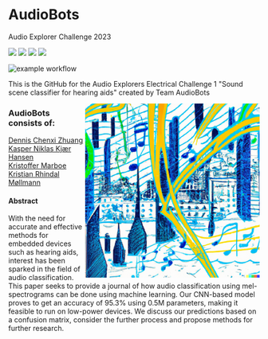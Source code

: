 # AudioBots

Audio Explorer Challenge 2023


[<img src="https://img.shields.io/badge/PyTorch-%23EE4C2C.svg?style=for-the-badge&logo=PyTorch&logoColor=white">](https://pytorch.org/)
[<img src="https://img.shields.io/badge/Weights_&_Biases-FFBE00?style=for-the-badge&logo=WeightsAndBiases&logoColor=white">](https://docs.wandb.ai/guides/sweeps)
[<img src="https://img.shields.io/badge/Python-FFD43B?style=for-the-badge&logo=python&logoColor=blue">](https://www.python.org/)
[<img src="https://img.shields.io/badge/PyTorch%20Lightning-792DE4?style=for-the-badge&logo=pytorch-lightning&logoColor=white">](https://www.pytorchlightning.ai/index.html)

![example workflow](https://github.com/rreezN/AudioBots/actions/workflows/isort.yml/badge.svg)

This is the GitHub for the Audio Explorers Electrical Challenge 1 "Sound scene classifier for hearing aids" created by Team AudioBots

<p align="center">
  <img align="right" src="https://raw.githubusercontent.com/rreezN/AudioBots/main/abstract_pencil_2.png" alt="drawing" width="350"/>
</p>

### AudioBots consists of:
[Dennis Chenxi Zhuang](https://www.linkedin.com/in/dennis-chenxi-zhuang/) \
[Kasper Niklas Kjær Hansen](https://www.linkedin.com/in/kasper-niklas-hansen-0042a464/) \
[Kristoffer Marboe](https://www.linkedin.com/in/kristoffer-marboe-b9bab71b1/) \
[Kristian Rhindal Møllmann](https://www.linkedin.com/in/kristian-m%C3%B8llmann/)


#### Abstract
With the need for accurate and effective methods for embedded devices such as hearing aids, interest has been sparked in the field of audio classification. This paper seeks to provide a journal of how audio classification using mel-spectrograms can be done using machine learning. Our CNN-based model proves to get an accuracy of $95.3\%$ using 0.5M parameters, making it feasible to run on low-power devices. We discuss our predictions based on a confusion matrix, consider the further process and propose methods for further research.
